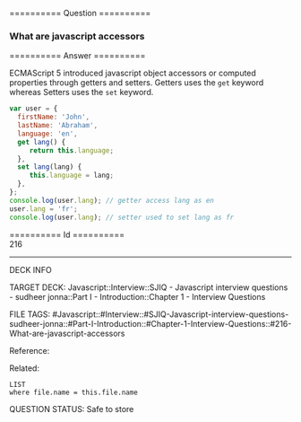 ========== Question ==========  

### What are javascript accessors  

========== Answer ==========  

ECMAScript 5 introduced javascript object accessors or computed properties
through getters and setters. Getters uses the `get` keyword whereas Setters uses
the `set` keyword.

```javascript
var user = {
  firstName: 'John',
  lastName: 'Abraham',
  language: 'en',
  get lang() {
     return this.language;
  },
  set lang(lang) {
     this.language = lang;
  },
};
console.log(user.lang); // getter access lang as en
user.lang = 'fr';
console.log(user.lang); // setter used to set lang as fr
```

========== Id ==========  
216

---

DECK INFO

TARGET DECK: Javascript::Interview::SJIQ - Javascript interview questions - sudheer jonna::Part I - Introduction::Chapter 1 - Interview Questions

FILE TAGS: #Javascript::#Interview::#SJIQ-Javascript-interview-questions-sudheer-jonna::#Part-I-Introduction::#Chapter-1-Interview-Questions::#216-What-are-javascript-accessors

Reference:

Related:

```dataview
LIST
where file.name = this.file.name
```

QUESTION STATUS: Safe to store
